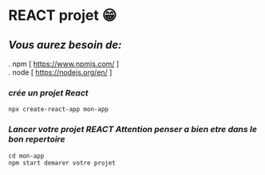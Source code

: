 # REACT projet 😁 


## _Vous aurez besoin de:_


. npm  [ https://www.npmjs.com/ ]   
. node [ https://nodejs.org/en/ ]


### _crée un projet React_

    npx create-react-app mon-app

### _Lancer votre projet REACT Attention penser a bien etre dans le bon repertoire_
    
    cd mon-app 
    npm start demarer votre projet